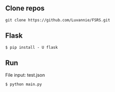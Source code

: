 ## Clone repos
```
git clone https://github.com/Luvannie/FSRS.git
```
## Flask
```
$ pip install - U flask
```
## Run
File input: test.json
```
$ python main.py
```

